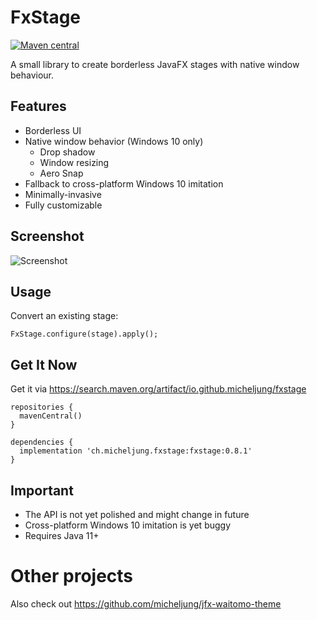 # FxStage

[ ![Maven central](https://maven-badges.herokuapp.com/maven-central/io.github.micheljung/fxstage/badge.svg) ](https://search.maven.org/artifact/io.github.micheljung/fxstage)


A small library to create borderless JavaFX stages with native window behaviour.

## Features

* Borderless UI
* Native window behavior (Windows 10 only)
  * Drop shadow
  * Window resizing
  * Aero Snap
* Fallback to cross-platform Windows 10 imitation
* Minimally-invasive
* Fully customizable

## Screenshot

![Screenshot](media/screenshot.png)

## Usage

Convert an existing stage:

```
FxStage.configure(stage).apply();
```

## Get It Now

Get it via https://search.maven.org/artifact/io.github.micheljung/fxstage

```
repositories {
  mavenCentral()
}

dependencies {
  implementation 'ch.micheljung.fxstage:fxstage:0.8.1'
}
```

## Important

* The API is not yet polished and might change in future
* Cross-platform Windows 10 imitation is yet buggy
* Requires Java 11+

# Other projects

Also check out https://github.com/micheljung/jfx-waitomo-theme
